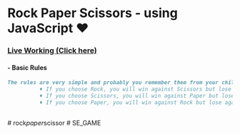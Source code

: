
# Rock Paper Scissors - using JavaScript ❤
### [Live Working (Click here)](https://amanraj1608.github.io/awesome-rock-paper-scissor/)


#### - Basic Rules 
```markdown
The rules are very simple and probably you remember them from your childhood :
          ♦ If you choose Rock, you will win against Scissors but lose against Paper.
          ♦ If you choose Scissors, you will win against Paper but lose against Rock.
          ♦ If you choose Paper, you will win against Rock but lose against Scissors.
            
```
#   r o c k _ p a p e r _ s c i s s o r  
 #   S E _ G A M E  
 